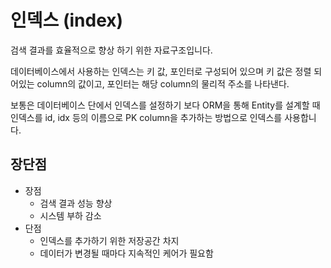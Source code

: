 # 인덱스 (index)

검색 결과를 효율적으로 향상 하기 위한 자료구조입니다.

데이터베이스에서 사용하는 인덱스는 키 값, 포인터로 구성되어 있으며 키 값은 정렬 되어있는 column의 값이고, 포인터는 해당 column의 물리적 주소를 나타낸다. 

보통은 데이터베이스 단에서 인덱스를 설정하기 보다 ORM을 통해 Entity를 설계할 때 인덱스를 id, idx 등의 이름으로 PK column을 추가하는 방법으로 인덱스를 사용합니다.
 
## 장단점
- 장점
    - 검색 결과 성능 향상
    - 시스템 부하 감소
- 단점
    - 인덱스를 추가하기 위한 저장공간 차지
    - 데이터가 변경될 때마다 지속적인 케어가 필요함